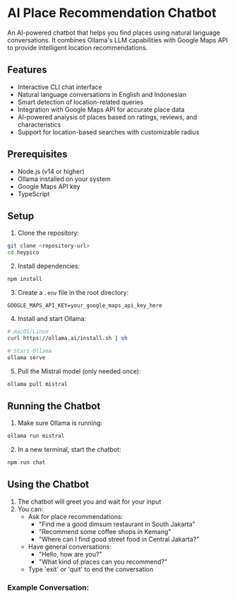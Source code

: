 # AI Place Recommendation Chatbot

An AI-powered chatbot that helps you find places using natural language conversations. It combines Ollama's LLM capabilities with Google Maps API to provide intelligent location recommendations.

## Features

- Interactive CLI chat interface
- Natural language conversations in English and Indonesian
- Smart detection of location-related queries
- Integration with Google Maps API for accurate place data
- AI-powered analysis of places based on ratings, reviews, and characteristics
- Support for location-based searches with customizable radius

## Prerequisites

- Node.js (v14 or higher)
- Ollama installed on your system
- Google Maps API key
- TypeScript

## Setup

1. Clone the repository:
```bash
git clone <repository-url>
cd heypico
```

2. Install dependencies:
```bash
npm install
```

3. Create a `.env` file in the root directory:
```env
GOOGLE_MAPS_API_KEY=your_google_maps_api_key_here
```

4. Install and start Ollama:
```bash
# macOS/Linux
curl https://ollama.ai/install.sh | sh

# Start Ollama
ollama serve
```

5. Pull the Mistral model (only needed once):
```bash
ollama pull mistral
```

## Running the Chatbot

1. Make sure Ollama is running:
```bash
ollama run mistral
```

2. In a new terminal, start the chatbot:
```bash
npm run chat
```

## Using the Chatbot

1. The chatbot will greet you and wait for your input
2. You can:
   - Ask for place recommendations:
     - "Find me a good dimsum restaurant in South Jakarta"
     - "Recommend some coffee shops in Kemang"
     - "Where can I find good street food in Central Jakarta?"
   - Have general conversations:
     - "Hello, how are you?"
     - "What kind of places can you recommend?"
   - Type 'exit' or 'quit' to end the conversation

### Example Conversation: